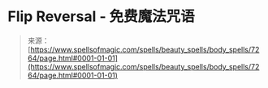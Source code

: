 <!--yml

category: 未分类

date: 2024-06-12 18:42:14

-->

# Flip Reversal - 免费魔法咒语

> 来源：[https://www.spellsofmagic.com/spells/beauty_spells/body_spells/7264/page.html#0001-01-01](https://www.spellsofmagic.com/spells/beauty_spells/body_spells/7264/page.html#0001-01-01)
